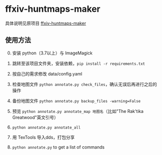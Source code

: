 # ffxiv-huntmaps-maker

具体说明见原项目 [ffxiv-huntmaps-maker](https://github.com/RKI027/ffxiv-huntmaps-maker)

## 使用方法

0. 安装 python（3.7以上）与 ImageMagick

1. 跳转至该项目文件夹，安装依赖，`pip install -r requirements.txt`

2. 按自己的需求修改 data/config.yaml

3. 检查地图文件 `python annotate.py check_files`，确认无误后再进行之后的操作

4. 备份地图文件 `python annotate.py backup_files -warning=False`

5. 预览 `python annotate.py annotate_map 地图名`（比如"The Rak'tika Greatwood"英文引号）

6. `python annotate.py annotate_all`

7. 用 TexTools 导入dds，打包分享

8. `python annotate.py` to get a list of commands
